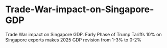 # Trade-War-impact-on-Singapore-GDP
Trade War impact on Singapore GDP. Early Phase of Trump Tariffs 10% on Singapore exports makes 2025 GDP revision from 1-3% to 0-2%
